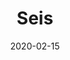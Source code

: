 ---
title: "Seis"
date: "2020-02-15"
description: "This drawing is a wiggling spiral with a variant amount of amplitude, reminiscent of how a seismometor detects ground vibrations."
image: "seis.svg"
---